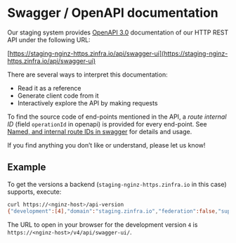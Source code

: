 <a id="swagger-api-docs"></a>

# Swagger / OpenAPI documentation

Our staging system provides [OpenAPI
3.0](https://swagger.io/resources/open-api/) documentation of our HTTP
REST API under the following URL:

[https://staging-nginz-https.zinfra.io/api/swagger-ui](https://staging-nginz-https.zinfra.io/api/swagger-ui)

There are several ways to interpret this documentation:

- Read it as a reference
- Generate client code from it
- Interactively explore the API by making requests

To find the source code of end-points mentioned in the API, a *route
internal ID* (field `operationId` in openapi) is provided for every
end-point.  See [Named, and internal route IDs in swagger](../../developer/developer/servant.md#named-and-internal-route-ids) for details and
usage.

If you find anything you don’t like or understand, please let us know!

## Example

To get the versions a backend (`staging-nginz-https.zinfra.io` in this case)
supports, execute:

```sh
curl https://<nginz-host>/api-version
{"development":[4],"domain":"staging.zinfra.io","federation":false,"supported":[0,1,2]}
```

The URL to open in your browser for the development version `4` is
`https://<nginz-host>/v4/api/swagger-ui/`.
